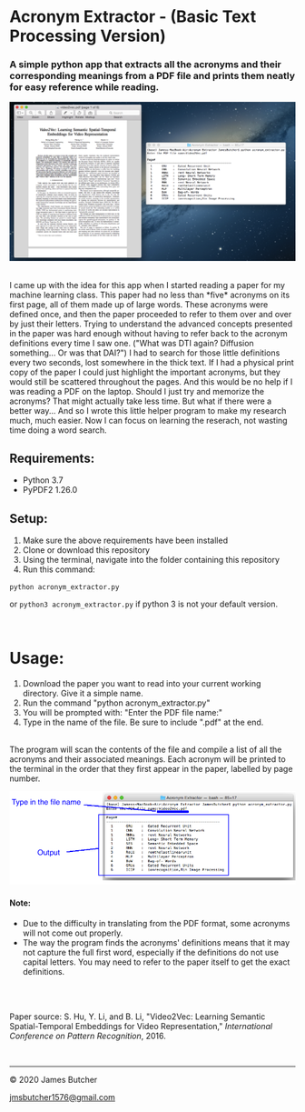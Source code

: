 # Acronym Extractor - (Basic Text Processing Version)
### A simple python app that extracts all the acronyms and their corresponding meanings from a PDF file and prints them neatly for easy reference while reading.

<p align="center">
  <img src="https://github.com/jmsbutcher/acronym-extractor/blob/main/Images/desktop_example.png">
</p>

<br>
I came up with the idea for this app when I started reading a paper for my machine learning class. This paper had no less than *five* acronyms on its first page, all of them made up of large words. These acronyms were defined once, and then the paper proceeded to refer to them over and over by just their letters. Trying to understand the advanced concepts presented in the paper was hard enough without having to refer back to the acronym definitions every time I saw one. ("What was DTI again? Diffusion something... Or was that DAI?") I had to search for those little definitions every two seconds, lost somewhere in the thick text. 
If I had a physical print copy of the paper I could just highlight the important acronyms, but they would still be scattered throughout the pages. And this would be no help if I was reading a PDF on the laptop. Should I just try and memorize the acronyms? That might actually take less time.
But what if there were a better way...
And so I wrote this little helper program to make my research much, much easier. Now I can focus on learning the reserach, not wasting time doing a word search.

## Requirements:
<ul>
  <li>Python 3.7</li>
  <li>PyPDF2 1.26.0</li>
</ul>

## Setup:
1. Make sure the above requirements have been installed
2. Clone or download this repository
3. Using the terminal, navigate into the folder containing this repository
4. Run this command:
```
python acronym_extractor.py
```
or ```python3 acronym_extractor.py``` if python 3 is not your default version.

<br>

# Usage:

<ol>
  <li>Download the paper you want to read into your current working directory. Give it a simple name.</li>

  <li>Run the command "python acronym_extractor.py"</li>

  <li>You will be prompted with: "Enter the PDF file name:"</li>

  <li>Type in the name of the file. Be sure to include ".pdf" at the end.</li>
</ol>

<br>
The program will scan the contents of the file and compile a list of all the acronyms and their associated meanings.
Each acronym will be printed to the terminal in the order that they first appear in the paper, labelled by page number.

<p align="center">
  <img src="https://github.com/jmsbutcher/acronym-extractor/blob/main/Images/command_line_1.png">
</p>

#### Note:

- Due to the difficulty in translating from the PDF format, some acronyms will not come out properly.
- The way the program finds the acronyms' definitions means that it may not capture the full first word, especially if the definitions do not use capital letters. You may need to refer to the paper itself to get the exact definitions.

<br>
<br>

Paper source:
S. Hu, Y. Li, and B. Li, "Video2Vec: Learning Semantic Spatial-Temporal Embeddings for Video Representation," *International Conference on Pattern Recognition*, 2016.

<br>

<hr>
© 2020 James Butcher

jmsbutcher1576@gmail.com



